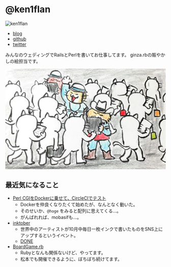 # @ken1flan

![ken1flan](https://gravatar.com/avatar/6d5dbb7f4489227b5e85860f37bceb52?s=120)

- [blog](https://ken1flan.tumblr.com)
- [github](https://github.com/ken1flan)
- [twitter](https://twitter.com/ken1flan)

みんなのウェディングでRailsとPerlを書いてお仕事してます。
ginza.rbの賑やかしの絵担当です。

![トリアージ](https://raw.githubusercontent.com/ken1flan/ginzarb_images/master/77th.jpg)

## 最近気になること

- [Perl CGIをDockerに乗せて、CircleCIでテスト](https://github.com/ken1flan/perl_test_on_circleci)
  - Dockerを仲良くなりたくて始めたが、なんとなく動いた。
  - そのせいか、`@hoge` をみると配列に思えてくる…。
  - がんばれれば、mobasifも…。
- [inktober](https://inktober.com/)
  - 世界中のアーティストが10月中毎日一枚インクで書いたものをSNS上にアップするというイベント。
  - [DONE](https://github.com/ken1flan/inktober)
- [BoardGame.rb](https://boardgamerb.doorkeeper.jp/)
  - Rubyとなんも関係ないけど、やってます。
  - 松本でも開催できるように、ぼちぼち続けてます。
